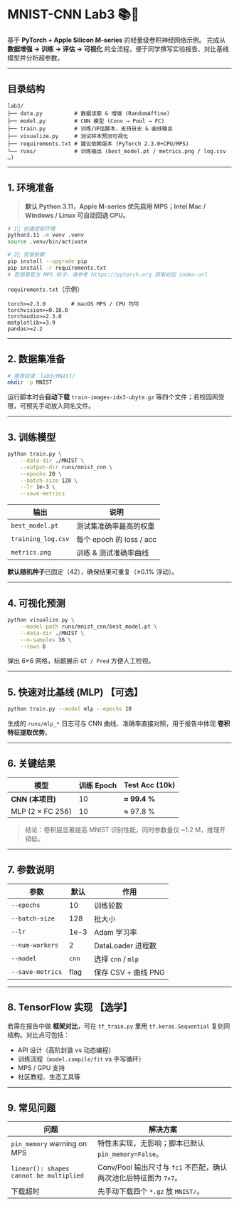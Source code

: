 # MNIST-CNN Lab3 📚🧠

基于 **PyTorch + Apple Silicon M-series** 的轻量级卷积神经网络示例。
完成从 **数据增强 → 训练 → 评估 → 可视化** 的全流程，便于同学撰写实验报告、对比基线模型并分析超参数。

---

## 目录结构

```text
lab3/
├── data.py          # 数据读取 & 增强 (RandomAffine)
├── model.py         # CNN 模型 (Conv → Pool → FC)
├── train.py         # 训练/评估脚本，支持日志 & 曲线输出
├── visualize.py     # 测试样本预测可视化
├── requirements.txt # 建议依赖版本 (PyTorch 2.3.0+CPU/MPS)
└── runs/            # 训练输出 (best_model.pt / metrics.png / log.csv …)
```

---

## 1. 环境准备

> **默认 Python 3.11，Apple M-series 优先启用 MPS；Intel Mac / Windows / Linux 可自动回退 CPU。**

```bash
# 1⃣️ 创建虚拟环境
python3.11 -m venv .venv
source .venv/bin/activate

# 2⃣️ 安装依赖
pip install --upgrade pip
pip install -r requirements.txt
# 若想用官方 MPS 轮子，请参考 https://pytorch.org 获取对应 index-url
```

`requirements.txt`（示例）

```
torch>=2.3.0        # macOS MPS / CPU 均可
torchvision>=0.18.0
torchaudio>=2.3.0
matplotlib>=3.9
pandas>=2.2
```

---

## 2. 数据集准备

```bash
# 推荐目录：lab3/MNIST/
mkdir -p MNIST
```

运行脚本时会**自动下载** `train-images-idx3-ubyte.gz` 等四个文件；若校园网受限，可预先手动放入同名文件。

---

## 3. 训练模型

```bash
python train.py \
    --data-dir ./MNIST \
    --output-dir runs/mnist_cnn \
    --epochs 20 \
    --batch-size 128 \
    --lr 1e-3 \
    --save-metrics
```

| 输出                 | 说明                    |
| ------------------ | --------------------- |
| `best_model.pt`    | 测试集准确率最高的权重           |
| `training_log.csv` | 每个 epoch 的 loss / acc |
| `metrics.png`      | 训练 & 测试准确率曲线          |

**默认随机种子**已固定（42），确保结果可重复（±0.1% 浮动）。

---

## 4. 可视化预测

```bash
python visualize.py \
    --model-path runs/mnist_cnn/best_model.pt \
    --data-dir ./MNIST \
    --n-samples 36 \
    --rows 6
```

弹出 6×6 网格，标题展示 `GT / Pred` 方便人工检视。

---

## 5. 快速对比基线 (MLP) 【可选】

```bash
python train.py --model mlp --epochs 10
```

生成的 `runs/mlp_*` 日志可与 CNN 曲线、准确率直接对照，用于报告中体现 **卷积特征提取优势**。

---

## 6. 关键结果

| 模型               | 训练 Epoch | Test Acc (10k) |
| ---------------- | -------- | -------------- |
| **CNN (本项目)**    | 10       | **≈ 99.4 %**   |
| MLP (2 × FC 256) | 10       | ≈ 97.8 %       |

> 结论：卷积层显著提高 MNIST 识别性能，同时参数量仅 \~1.2 M，推理开销低。

---

## 7. 参数说明

| 参数               | 默认    | 作用               |
| ---------------- | ----- | ---------------- |
| `--epochs`       | 10    | 训练轮数             |
| `--batch-size`   | 128   | 批大小              |
| `--lr`           | 1e-3  | Adam 学习率         |
| `--num-workers`  | 2     | DataLoader 进程数   |
| `--model`        | `cnn` | 选择 `cnn` / `mlp` |
| `--save-metrics` | flag  | 保存 CSV + 曲线 PNG  |

---

## 8. TensorFlow 实现 【选学】

若需在报告中做 **框架对比**，可在 `tf_train.py` 里用 `tf.keras.Sequential` 复刻同结构。对比点可包括：

* API 设计（高阶封装 vs 动态编程）
* 训练流程（`model.compile/fit` vs 手写循环）
* MPS / GPU 支持
* 社区教程、生态工具等

---

## 9. 常见问题

| 问题                                      | 解决方案                                         |
| --------------------------------------- | -------------------------------------------- |
| `pin_memory` warning on MPS             | 特性未实现，无影响；脚本已默认 `pin_memory=False`。          |
| `linear(): shapes cannot be multiplied` | Conv/Pool 输出尺寸与 `fc1` 不匹配，确认两次池化后特征图为 `7×7`。 |
| 下载超时                                    | 先手动下载四个 `*.gz` 放 `MNIST/`。                   |

